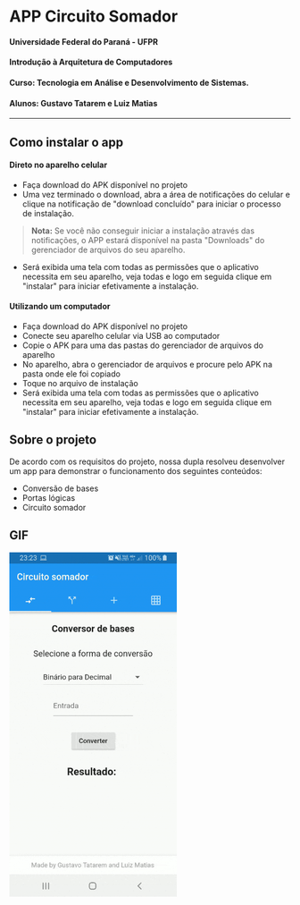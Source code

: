 # APP Circuito Somador
#### Universidade Federal do Paraná - UFPR
#### Introdução à Arquitetura de Computadores
#### Curso: Tecnologia em Análise e Desenvolvimento de Sistemas.
#### Alunos: Gustavo Tatarem e Luiz Matias
---

## Como instalar o app

#### Direto no aparelho celular 
 - Faça download do APK disponível no projeto
 - Uma vez terminado o download, abra a área de notificações do celular e clique na notificação de "download concluído" para iniciar o processo de instalação.
> **Nota:** Se você não conseguir iniciar a instalação através das notificações, o APP estará disponível na pasta "Downloads" do gerenciador de arquivos do seu aparelho.
 - Será exibida uma tela com todas as permissões que o aplicativo necessita em seu aparelho, veja todas e logo em seguida clique em "instalar" para iniciar efetivamente a instalação.

#### Utilizando um computador
 - Faça download do APK disponível no projeto
 - Conecte seu aparelho celular via USB ao computador
 - Copie o APK para uma das pastas do gerenciador de arquivos do aparelho
 - No aparelho, abra o gerenciador de arquivos e procure pelo APK na pasta onde ele foi copiado
 - Toque no arquivo de instalação
 - Será exibida uma tela com todas as permissões que o aplicativo necessita em seu aparelho, veja todas e logo em seguida clique em "instalar" para iniciar efetivamente a instalação.

## Sobre o projeto

De acordo com os requisitos do projeto, nossa dupla resolveu desenvolver um app para demonstrar o funcionamento dos seguintes conteúdos:

-   Conversão de bases
-   Portas lógicas
-   Circuito somador

## GIF

<img src="app.gif" width="300">
